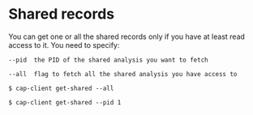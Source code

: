 # Shared records

You can get one or all the shared records only if you have at least read access to it. You need to specify:

`--pid  the PID of the shared analysis you want to fetch`

`--all  flag to fetch all the shared analysis you have access to`

    $ cap-client get-shared --all

    $ cap-client get-shared --pid 1
